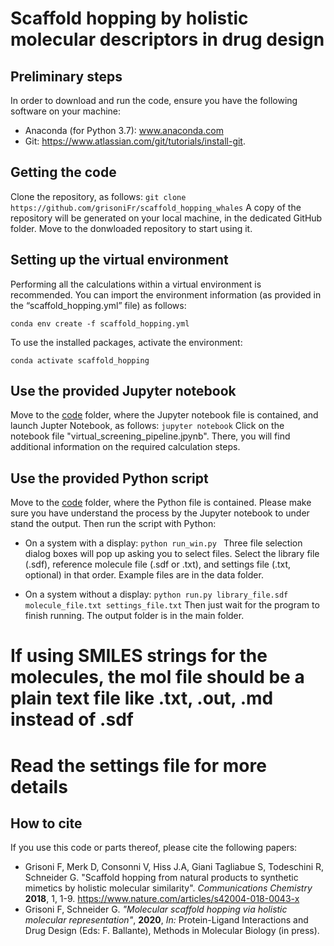 # Scaffold hopping by holistic molecular descriptors in drug design

## Preliminary steps
In order to download and run the code, ensure you have the following software on your machine: <div>
*	Anaconda (for Python 3.7): www.anaconda.com <div>
*	Git: https://www.atlassian.com/git/tutorials/install-git. 

## Getting the code
Clone the repository, as follows:
``
git clone https://github.com/grisoniFr/scaffold_hopping_whales
``
A copy of the repository will be generated on your local machine, in the dedicated GitHub folder. Move to the donwloaded repository to start using it. 

## Setting up the virtual environment
Performing all the calculations within a virtual environment is recommended. You can import the environment information (as provided in the “scaffold_hopping.yml” file) as follows:<div>
``
conda env create -f scaffold_hopping.yml
``

To use the installed packages, activate the environment:<div>
``
conda activate scaffold_hopping
``

## Use the provided Jupyter notebook
Move to the [code](/code) folder, where the Jupyter notebook file is contained, and launch Jupter Notebook, as follows:
``
jupyter notebook
``
Click on the notebook file "virtual_screening_pipeline.jpynb". There, you will find additional information on the required calculation steps.

## Use the provided Python script
Move to the [code](/code) folder, where the Python file is contained. Please make sure you have understand the process by the Jupyter notebook to under stand the output.
Then run the script with Python:
- On a system with a display:
``
python run_win.py 
``
Three file selection dialog boxes will pop up asking you to select files. Select the library file (.sdf), reference molecule file (.sdf or .txt), and settings file (.txt, optional) in that order. Example files are in the data folder.

- On a system without a display: 
``
python run.py library_file.sdf molecule_file.txt settings_file.txt
``
Then just wait for the program to finish running. The output folder is in the main folder.

# If using SMILES strings for the molecules, the mol file should be a plain text file like .txt, .out, .md instead of .sdf
# Read the settings file for more details

## How to cite
If you use this code or parts thereof, please cite the following papers:
* Grisoni F, Merk D, Consonni V, Hiss J.A, Giani Tagliabue S, Todeschini R, Schneider G. "Scaffold hopping from natural products to synthetic mimetics by holistic molecular similarity". *Communications Chemistry* **2018**, 1, 1-9. https://www.nature.com/articles/s42004-018-0043-x
* Grisoni F, Schneider G. *"Molecular scaffold hopping via holistic molecular representation"*, **2020**, *In:* Protein-Ligand Interactions and Drug Design (Eds: F. Ballante), Methods in Molecular Biology (in press).

